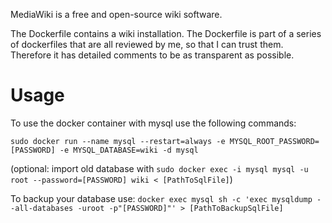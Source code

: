 MediaWiki is a free and open-source wiki software.

The Dockerfile contains a wiki installation. The Dockerfile is part of a series of dockerfiles that are all reviewed by me, so that I can trust them. Therefore it has detailed comments to be as transparent as possible.

# Usage

To use the docker container with mysql use the following commands:

`sudo docker run --name mysql --restart=always -e MYSQL_ROOT_PASSWORD=[PASSWORD] -e MYSQL_DATABASE=wiki -d mysql`

(optional: import old database with
`sudo docker exec -i mysql mysql -u root --password=[PASSWORD] wiki < [PathToSqlFile]`)

To backup your database use:
`docker exec mysql sh -c 'exec mysqldump --all-databases -uroot -p"[PASSWORD]"' > [PathToBackupSqlFile]`

